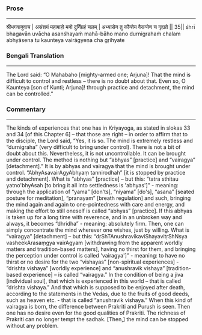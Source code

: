 ### Prose 
 --- 
श्रीभगवानुवाच |
असंशयं महाबाहो मनो दुर्निग्रहं चलम् |
अभ्यासेन तु कौन्तेय वैराग्येण च गृह्यते || 35||
śhrī bhagavān uvācha
asanśhayaṁ mahā-bāho mano durnigrahaṁ chalam
abhyāsena tu kaunteya vairāgyeṇa cha gṛihyate

### Bengali Translation 
 --- 
The Lord said: “O Mahabaho [mighty-armed one; Arjuna]! That the mind is difficult to control and restless – there is no doubt about that. Even so, O Kaunteya [son of Kunti; Arjuna]! through practice and detachment, the mind can be controlled.”

### Commentary 
 --- 
The kinds of experiences that one has in Kriyayoga, as stated in slokas 33 and 34 [of this Chapter 6] – that those are right – in order to affirm that to the disciple, the Lord said, “Yes, it is so. The mind is extremely restless and “durnigraha” (very difficult to bring under control). There is not a bit of doubt about this. Nevertheless, it is not uncontrollable. It can be brought under control. The method is nothing but “abhyas” [practice] and “vairagya” [detachment].” It is by abhyas and vairagya that the mind is brought under control. “AbhyAsavairAgyAbhyaṃ tannirodhah” [it is stopped by practice and detachment]. What is “abhyas” [practice] – but this: “tatra sthitau yatno'bhyAsah [to bring it all into settledness is 'abhyas']” - meaning: through the application of “yama” [don'ts], “niyama” [do's], “asana” [seated posture for meditation], “pranayam” [breath regulation] and such, bringing the mind again and again to one-pointedness with care and energy, and making the effort to still oneself is called “abhyas” [practice]. If this abhyas is taken up for a long time with reverence, and in an unbroken way and always, it becomes “dhridha” - meaning: absolutely firm. Then, one can simply concentrate the mind wherever one wishes, just by willing. What is “vairagya” [detachment] – but this: “dṛShTAnushravikaviShayavitṛShNsya vasheekArasaṃgya vairAgyam [withdrawing from the apparent worldly matters and tradition-based matters], having no thirst for them, and bringing the perception under control is called 'vairagya']” - meaning: to have no thirst or no desire for the two “vishayas” [non-spiritual experiences] - “drishta vishaya” [worldly experience] and “anushravik vishaya” [tradition-based experience] – is called “vairagya.” In the condition of being a jiva [individual soul], that which is experienced in this world – that is called “drishta vishaya.” And that which is supposed to be enjoyed after death, according to the statements in the Vedas, due to the fruits of good deeds, such as heaven etc. - that is called “anushravik vishaya.” When this kind of vairagya is born, the difference between Prakriti and Purush is seen. Then one has no desire even for the good qualities of Prakriti. The richness of Prakriti can no longer tempt the sadhak. [Then,] the mind can be stopped without any problem. 
